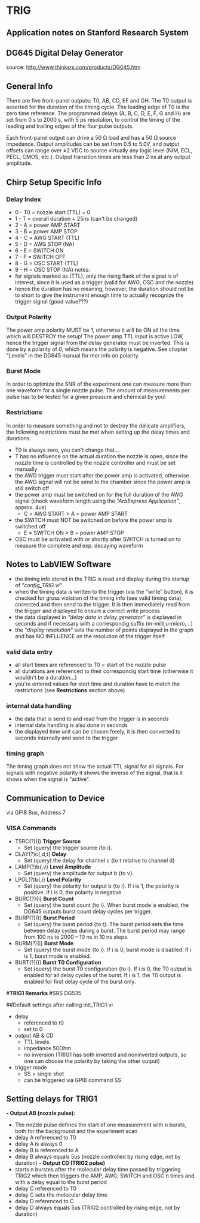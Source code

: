 # TRIG
## Application notes on Stanford Research System 
## DG645 Digital Delay Generator 
source: http://www.thinksrs.com/products/DG645.htm

## General Info
There are five front-panel outputs: T0, AB, CD, EF and GH. The T0 output is asserted for the duration of the timing cycle. The leading edge of T0 is the zero time reference. The programmed delays (A, B, C, D, E, F, G and H) are set from 0 s to 2000 s, with 5 ps resolution, to control the timing of the leading and trailing edges of the four pulse outputs.

Each front-panel output can drive a 50 Ω load and has a 50 Ω source impedance. Output amplitudes can be set from 0.5 to 5.0V, and output offsets can range over ±2 VDC to source virtually any logic level (NIM, ECL, PECL, CMOS, etc.). Output transition times are less than 2 ns at any output amplitude.

## Chirp Setup Specific Info
### Delay Index
- 0 - T0 = nozzle start (TTL) = 0
- 1 - T = overall duration + 25ns (can't be changed)
- 2 - A = power AMP START
- 3 - B = power AMP STOP
- 4 - C = AWG START (TTL)
- 5 - D = AWG STOP (NA)
- 6 - E = SWITCH ON 
- 7 - F = SWITCH OFF
- 8 - G = OSC START (TTL)
- 9 - H = OSC STOP (NA)
notes:
- for signals marked as (TTL), only the rising flank of the signal is of interest, since it is used as a trigger (valid for AWG, OSC and the nozzle)
- hence the duration has no meaning, however, the duration should not be to short to give the instrument enough time to actually recognize the trigger signal (good value???)

### Output Polarity
The power amp polarity MUST be 1, otherwise it will be ON all the time which will DESTROY the setup! The power amp TTL input is active LOW, hence the trigger signal from the delay generator must be inverted. This is done by a polarity of 0, which means the polarity is negative. See chapter "Levels" in the DG645 manual for mor info on polarity.

### Burst Mode
In order to optimize the SNR of the experiment one can measure more than one waveform for a single nozzle pulse. The amount of measurements per pulse has to be tested for a given preasure and chemical by you!

### Restrictions 
In order to measure something and not to destroy the delicate amplifiers, the following restrictions must be met when setting up the delay times and durations:
- T0 is always zero, you can't change that...
- T has no influence on the actual duration the nozzle is open, since the nozzle time is controlled by the nozzle controller and must be set manually
- the AWG trigger must start after the power amp is activated, otherwise the AWG signal will not be send to the chamber since the power amp is still switch off
- the power amp must be switched on for the full duration of the AWG signal (check waveform length using the *"ArbExpress Application"*, approx. 4us) 
  - C = AWG START > A = power AMP START
- the SWITCH must NOT be switched on before the power amp is switched off 
  - E = SWITCH ON > B = power AMP STOP
- OSC must be activated with or shortly after SWITCH is turned on to measure the complete and exp. decaying waveform 

## Notes to LabVIEW Software 
- the timing info stored in the TRIG is read and display during the startup of *"config_TRIG.vi"*
- when the timing data is written to the trigger (via the "write" button), it is checked for gross violation of the timing info (see valid timing data), corrected and then send to the trigger. It is then immediately read from the trigger and displayed to ensure a correct write process
- the data displayed in *"delay data in delay generator"* is displayed in seconds and if necessary with a correspondig suffix (m-milli,u-micro,...) 
- the *"display resolution"* sets the number of points displayed in the graph and has NO INFLUENCE on the resolution of the trigger itself

### valid data entry
- all start times are referenced to T0 = start of the nozzle pulse
- all durations are referenced to their correspondig start time (otherwise it wouldn't be a duration...)
- you're entered values for start time and duration have to match the restrictions (see **Restrictions** section above)

### internal data handling
- the data that is send to and read from the trigger is in seconds
- internal data handling is also done in seconds 
- the displayed time unit can be chosen freely, it is then converted to seconds internally and send to the trigger

### timing graph
The timing graph does not show the actual TTL signal for all signals. For signals with negative polarity it shows the inverse of the signal, that is it shows when the signal is "active".

## Communication to Device
via GPIB Bus, Address 7

### VISA Commands
- TSRC(?){i} **Trigger Source** 
  - Set (query) the trigger source {to i}.
- DLAY(?)c{,d,t} **Delay**
  - Set (query) the delay for channel c {to t relative to channel d}
- LAMP(?)b{,v} **Level Amplitude**
  - Set (query) the amplitude for output b {to v}.
- LPOL(?)b{,i} **Level Polarity** 
  - Set (query) the polarity for output b {to i}. If i is 1, the polarity is positive. If i is 0, the polarity is negative.
- BURC(?){i} **Burst Count**
   - Set (query) the burst count {to i}. When burst mode is enabled, the DG645 outputs burst count delay cycles per trigger.
- BURP(?){t} **Burst Period**
  - Set (query) the burst period {to t}. The burst period sets the time between delay cycles during a burst. The burst period may range from 100 ns to 2000 – 10 ns in 10 ns steps.
- BURM(?){i} **Burst Mode**
  - Set (query) the burst mode {to i}. If i is 0, burst mode is disabled. If i is 1, burst mode is enabled.
- BURT(?){i} **Burst T0 Configuration**
  - Set (query) the burst T0 configuration {to i}. If i is 0, the T0 output is enabled for all delay cycles of the burst. If i is 1, the T0 output is enabled for first delay cycle of the burst only.

#**TRIG1 Remarks**
#SRS DG535

##Default settings after calling init_TRIG1.vi
- delay 
  - referenced to t0
  - set to 0
- output AB & CD
  - TTL levels
  - impedance 50Ohm
  - no inversion (TRIG1 has both inverted and noninverted outputs, so one can choose the polarity by taking the other output)
- trigger mode
  - SS = single shot
  - can be triggered via GPIB command SS

## Setting delays for TRIG1
**- Output AB (nozzle pulse):**
  - The nozzle pulse defines the start of one measurement with n bursts, both for the background and the experiment scan
  - delay A referenced to T0
  - delay A is always 0
  - delay B is referenced to A
  - delay B always equals 5us (nozzle controlled by rising edge, not by duration)
**- Output CD (TRIG2 pulse)**
  - starts n burstes after the molecular delay time passed by triggering TRIG2 which then triggers the AMP, AWG, SWITCH and OSC n times and with a delay equal to the burst period
  - delay C referenced to T0
  - delay C sets the molecular delay time 
  - delay D referenced to C
  - delay D always equals 5us (TRIG2 controlled by rising edge, not by duration)
